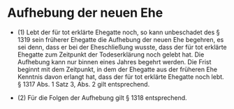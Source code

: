 # Aufhebung der neuen Ehe

- (1) Lebt der für tot erklärte Ehegatte noch, so kann unbeschadet des § 1319 sein früherer Ehegatte die Aufhebung der neuen Ehe begehren, es sei denn, dass er bei der Eheschließung wusste, dass der für tot erklärte Ehegatte zum Zeitpunkt der Todeserklärung noch gelebt hat. Die Aufhebung kann nur binnen eines Jahres begehrt werden. Die Frist beginnt mit dem Zeitpunkt, in dem der Ehegatte aus der früheren Ehe Kenntnis davon erlangt hat, dass der für tot erklärte Ehegatte noch lebt. § 1317 Abs. 1 Satz 3, Abs. 2 gilt entsprechend.

- (2) Für die Folgen der Aufhebung gilt § 1318 entsprechend.

